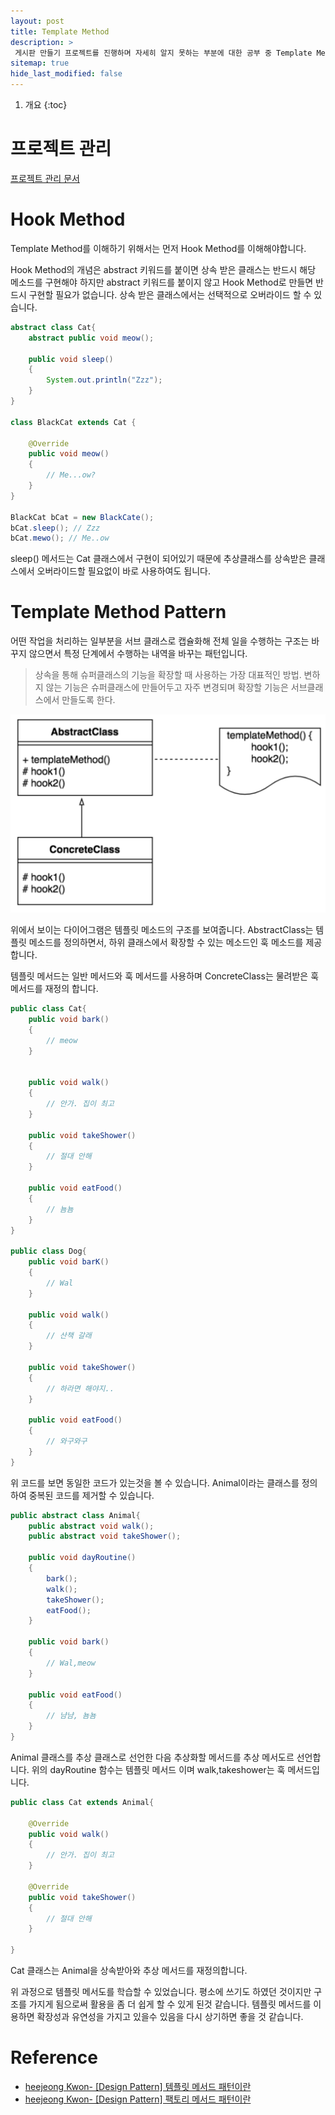 ```yaml
---
layout: post
title: Template Method
description: >
 게시판 만들기 프로젝트를 진행하며 자세히 알지 못하는 부분에 대한 공부 중 Template Method 대한 공부 내용
sitemap: true
hide_last_modified: false
---
```


1. 개요
{:toc}

# 프로젝트 관리
[프로젝트 관리 문서](https://docs.google.com/spreadsheets/d/1xxuP3eXVIsYP-Pe4pwDcvYthXhtYNUvVXXgRPU3XWqw/edit?usp=sharing)


# Hook Method
Template Method를 이해하기 위해서는 먼저 Hook Method를 이해해야합니다. 

Hook Method의 개념은 abstract 키워드를 붙이면 상속 받은 클래스는 반드시 해당 메소드를 구현해야 하지만 abstract 키워드를
붙이지 않고 Hook Method로 만들면 반드시 구현할 필요가 없습니다. 상속 받은 클래스에서는 선택적으로 오버라이드 할 수 있습니다.

```java
abstract class Cat{
    abstract public void meow();

    public void sleep()
    {
        System.out.println("Zzz");
    }
}

class BlackCat extends Cat {

    @Override
    public void meow()
    {
        // Me...ow?
    }
}

BlackCat bCat = new BlackCate();
bCat.sleep(); // Zzz
bCat.mewo(); // Me..ow
```

sleep() 메서드는 Cat 클래스에서 구현이 되어있기 때문에 추상클래스를 상속받은 클래스에서 오버라이드할 필요없이 바로 사용하여도 됩니다.

# Template Method Pattern


어떤 작업을 처리하는 일부분을 서브 클래스로 캡슐화해 전체 일을 수행하는 구조는 바꾸지 않으면서 특정 단계에서 수행하는 내역을 바꾸는 패턴입니다.

> 상속을 통해 슈퍼클래스의 기능을 확장할 때 사용하는 가장 대표적인 방법.
> 변하지 않는 기능은 슈퍼클래스에 만들어두고 자주 변경되며 확장할 기능은 서브클래스에서 만들도록 한다.

![img.png](../../assets/img/blog/posting/backend/templateMethodDiagram.png)

위에서 보이는 다이어그램은 템플릿 메소드의 구조를 보여줍니다. AbstractClass는 템플릿 메소드를 정의하면서,
하위 클래스에서 확장할 수 있는 메소드인 훅 메소드를 제공합니다. 

템플릿 메서드는 일반 메서드와 훅 메서드를 사용하며 ConcreteClass는 물려받은 훅 메서드를 재정의 합니다.

```java
public class Cat{
    public void bark()
    {
        // meow
    }


    public void walk()
    {
        // 안가. 집이 최고
    }

    public void takeShower()
    {
        // 절대 안해
    }

    public void eatFood()
    {
        // 뇸뇸
    }
}

public class Dog{
    public void barK()
    {
        // Wal
    }

    public void walk()
    {
        // 산책 갈래
    }

    public void takeShower()
    {
        // 하라면 해야지..
    }

    public void eatFood()
    {
        // 와구와구
    }
}
```

위 코드를 보면 동일한 코드가 있는것을 볼 수 있습니다. Animal이라는 클래스를 정의하여 중복된 코드를 제거할 수 있습니다.

```java
public abstract class Animal{
    public abstract void walk();
    public abstract void takeShower();

    public void dayRoutine()
    {
        bark();
        walk();
        takeShower();
        eatFood();
    }

    public void bark()
    {
        // Wal,meow
    }

    public void eatFood()
    {
        // 냠냠, 뇸뇸
    }
}
```

Animal 클래스를 추상 클래스로 선언한 다음 추상화할 메서드를 추상 메서도르 선언합니다. 위의 dayRoutine 함수는
템플릿 메서드 이며 walk,takeshower는 훅 메서드입니다.

```java
public class Cat extends Animal{
    
    @Override
    public void walk()
    {
        // 안가. 집이 최고
    }

    @Override
    public void takeShower()
    {
        // 절대 안해
    }
  
}
```
Cat 클래스는 Animal을 상속받아와 추상 메서드를 재정의합니다.

위 과정으로 템플릿 메서도를 학습할 수 있었습니다. 평소에 쓰기도 하였던 것이지만 구조를 가지게 됨으로써 활용을 좀 더 쉽게 할
수 있게 된것 같습니다. 템플릿 메서드를 이용하면 확장성과 유연성을 가지고 있을수 있음을 다시 상기하면 좋을 것 같습니다.


# Reference

- [heejeong Kwon- [Design Pattern] 템플릿 메서드 패턴이란](https://gmlwjd9405.github.io/2018/07/13/template-method-pattern.html)
- [heejeong Kwon- [Design Pattern] 팩토리 메서드 패턴이란](https://gmlwjd9405.github.io/2018/08/07/factory-method-pattern.html)